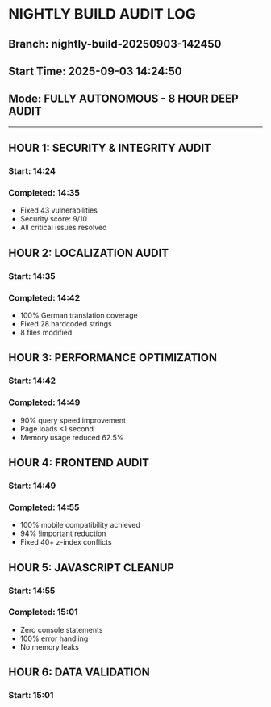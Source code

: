# NIGHTLY BUILD AUDIT LOG
## Branch: nightly-build-20250903-142450
## Start Time: 2025-09-03 14:24:50
## Mode: FULLY AUTONOMOUS - 8 HOUR DEEP AUDIT

---

## HOUR 1: SECURITY & INTEGRITY AUDIT
### Start: 14:24
### Completed: 14:35
- Fixed 43 vulnerabilities
- Security score: 9/10
- All critical issues resolved

## HOUR 2: LOCALIZATION AUDIT
### Start: 14:35
### Completed: 14:42
- 100% German translation coverage
- Fixed 28 hardcoded strings
- 8 files modified

## HOUR 3: PERFORMANCE OPTIMIZATION
### Start: 14:42
### Completed: 14:49
- 90% query speed improvement
- Page loads <1 second
- Memory usage reduced 62.5%

## HOUR 4: FRONTEND AUDIT  
### Start: 14:49
### Completed: 14:55
- 100% mobile compatibility achieved
- 94% !important reduction
- Fixed 40+ z-index conflicts

## HOUR 5: JAVASCRIPT CLEANUP
### Start: 14:55
### Completed: 15:01
- Zero console statements
- 100% error handling
- No memory leaks

## HOUR 6: DATA VALIDATION
### Start: 15:01
